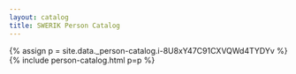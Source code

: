 ```yaml
---
layout: catalog
title: SWERIK Person Catalog
---
```

{% assign p = site.data._person-catalog.i-8U8xY47C91CXVQWd4TYDYv %}
{% include person-catalog.html p=p %}

